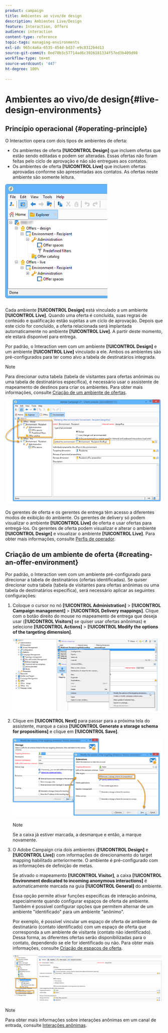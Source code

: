 ```yaml
---
product: campaign
title: Ambientes ao vivo/de design
description: Ambientes Live/Design
feature: Interaction, Offers
audience: interaction
content-type: reference
topic-tags: managing-environments
exl-id: 965c4a6a-6535-454d-bd37-e9c8312b4d13
source-git-commit: 0ed70b3c57714ad6c3926181334f57ed3b409d98
workflow-type: tm+mt
source-wordcount: '447'
ht-degree: 100%

---
```


# Ambientes ao vivo/de design{#live-design-environments}



## Princípio operacional {#operating-principle}

O Interaction opera com dois tipos de ambientes de oferta:

* Os ambientes de oferta **[!UICONTROL Design]** que incluem ofertas que estão sendo editadas e podem ser alteradas. Essas ofertas não foram feitas pelo ciclo de aprovação e não são entregues aos contatos.
* Os ambientes de oferta **[!UICONTROL Live]** que incluem ofertas aprovadas conforme são apresentadas aos contatos. As ofertas neste ambiente são somente leitura.

![](assets/offer_environments_overview_001.png)

Cada ambiente **[!UICONTROL Design]** está vinculado a um ambiente **[!UICONTROL Live]**. Quando uma oferta é concluída, suas regras de conteúdo e qualificação estão sujeitas a um ciclo de aprovação. Depois que este ciclo for concluído, a oferta relacionada será implantada automaticamente no ambiente **[!UICONTROL Live]**. A partir deste momento, ele estará disponível para entrega.

Por padrão, o Interaction vem com um ambiente **[!UICONTROL Design]** e um ambiente **[!UICONTROL Live]** vinculado a ele. Ambos os ambientes são pré-configurados para ter como alvo a tabela de destinatários integrada.

>[!NOTE]
>
>Para direcionar outra tabela (tabela de visitantes para ofertas anônimas ou uma tabela de destinatários específica), é necessário usar o assistente de mapeamento de destinos para criar os ambientes. Para obter mais informações, consulte [Criação de um ambiente de ofertas](#creating-an-offer-environment).

![](assets/offer_environments_overview_002.png)

Os gerentes de oferta e os gerentes de entrega têm acesso a diferentes modos de exibição do ambiente. Os gerentes de delivery só podem visualizar o ambiente **[!UICONTROL Live]** de oferta e usar ofertas para entregá-los. Os gerentes de oferta podem visualizar e alterar o ambiente **[!UICONTROL Design]** e visualizar o ambiente **[!UICONTROL Live]**. Para obter mais informações, consulte [Perfis de operador](../../interaction/using/operator-profiles.md).

## Criação de um ambiente de oferta {#creating-an-offer-environment}

Por padrão, o Interaction vem com um ambiente pré-configurado para direcionar a tabela de destinatários (ofertas identificadas). Se quiser direcionar outra tabela (tabela de visitantes para ofertas anônimas ou uma tabela de destinatários específica), será necessário aplicar as seguintes configurações:

1. Coloque o cursor no nó **[!UICONTROL Administration]** > **[!UICONTROL Campaign management]** > **[!UICONTROL Delivery mappings]**. Clique com o botão direito do mouse no mapeamento de entrega que deseja usar (**[!UICONTROL Visitors]** se quiser usar ofertas anônimas) e selecione **[!UICONTROL Actions]** > **[!UICONTROL Modify the options of the targeting dimension]**.

   ![](assets/offer_env_anonymous_001.png)

1. Clique em **[!UICONTROL Next]** para passar para a próxima tela do assistente, marque a caixa **[!UICONTROL Generate a storage schema for propositions]** e clique em **[!UICONTROL Save]**.

   ![](assets/offer_env_anonymous_002.png)

   >[!NOTE]
   >
   >Se a caixa já estiver marcada, a desmarque e então, a marque novamente.

1. O Adobe Campaign cria dois ambientes (**[!UICONTROL Design]** e **[!UICONTROL Live]**) com informações de direcionamento do target mapping habilitado anteriormente. O ambiente é pré-configurado com as informações de definição de metas.

   Se ativado o mapeamento **[!UICONTROL Visitor]**, a caixa **[!UICONTROL Environment dedicated to incoming anonymous interactions]** é automaticamente marcada na guia **[!UICONTROL General]** do ambiente.

   Essa opção permite ativar funções específicas de interação anônima, especialmente quando configurar espaços de oferta de ambiente. Também é possível configurar opções que permitem alternar de um ambiente &quot;identificado&quot; para um ambiente &quot;anônimo&quot;.

   Por exemplo, é possível vincular um espaço de oferta de ambiente de destinatário (contato identificado) com um espaço de oferta que corresponda a um ambiente de visitante (contato não identificado). Dessa forma, as diferentes ofertas serão disponibilizadas para o contato, dependendo se ele for identificado ou não. Para obter mais informações, consulte [Criação de espaços de oferta](../../interaction/using/creating-offer-spaces.md).

   ![](assets/offer_env_anonymous_003.png)

>[!NOTE]
>
>Para obter mais informações sobre interações anônimas em um canal de entrada, consulte [Interações anônimas](../../interaction/using/anonymous-interactions.md).
